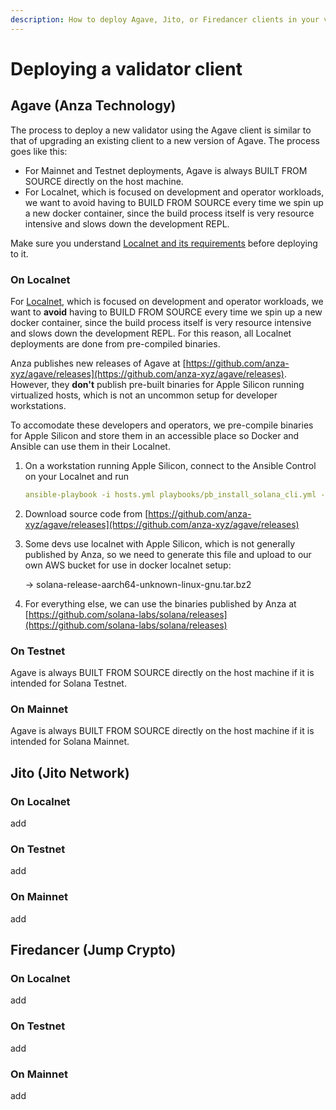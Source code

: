 ```yaml
---
description: How to deploy Agave, Jito, or Firedancer clients in your validator
---
```


# Deploying a validator client

## Agave (Anza Technology)

The process to deploy a new validator using the Agave client is similar to that of upgrading an existing client to a new version of Agave. The process goes like this:

* For Mainnet and Testnet deployments, Agave is always BUILT FROM SOURCE directly on the host machine.&#x20;
* For Localnet, which is focused on development and operator workloads, we want to avoid having to BUILD FROM SOURCE every time we spin up a new docker container, since the build process itself is very resource intensive and slows down the development REPL.

Make sure you understand [Localnet and its requirements](../hayek-validator-kit/solana-localnet.md) before deploying to it.

### On Localnet

For [Localnet](../hayek-validator-kit/solana-localnet.md), which is focused on development and operator workloads, we want to **avoid** having to BUILD FROM SOURCE every time we spin up a new docker container, since the build process itself is very resource intensive and slows down the development REPL. For this reason, all Localnet deployments are done from pre-compiled binaries.&#x20;

Anza publishes new releases of Agave at [https://github.com/anza-xyz/agave/releases](https://github.com/anza-xyz/agave/releases). However, they **don't** publish pre-built binaries for Apple Silicon running virtualized hosts, which is not an uncommon setup for developer workstations.

To accomodate these developers and operators, we pre-compile binaries for Apple Silicon and store them in an accessible place so Docker and Ansible can use them in their Localnet.

1.  On a workstation running Apple Silicon, connect to the Ansible Control on your Localnet and run&#x20;

    ```yaml
    ansible-playbook -i hosts.yml playbooks/pb_install_solana_cli.yml --limit secondary
    ```
2. Download source code from [https://github.com/anza-xyz/agave/releases](https://github.com/anza-xyz/agave/releases)
3.  Some devs use localnet with Apple Silicon, which is not generally published by Anza, so we need to generate this file and upload to our own AWS bucket for use in docker localnet setup:

    → solana-release-aarch64-unknown-linux-gnu.tar.bz2
4. For everything else, we can use the binaries published by Anza at [https://github.com/solana-labs/solana/releases](https://github.com/solana-labs/solana/releases)

### On Testnet

Agave is always BUILT FROM SOURCE directly on the host machine if it is intended for Solana Testnet.

### On Mainnet

Agave is always BUILT FROM SOURCE directly on the host machine if it is intended for Solana Mainnet.

## Jito (Jito Network)

### On Localnet

add

### On Testnet

add

### On Mainnet

add

## Firedancer (Jump Crypto)

### On Localnet

add

### On Testnet

add

### On Mainnet

add
